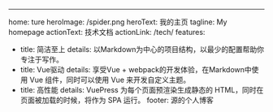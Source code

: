 ---
home: ture
heroImage: /spider.png
heroText: 我的主页
tagline: My homepage
actionText: 技术文档
actionLink: /tech/
features: 
- title: 简洁至上
  details: 以Markdown为中心的项目结构，以最少的配置帮助你专注于写作。
- title: Vue驱动
  details: 享受Vue + webpack的开发体验，在Markdown中使用 Vue 组件，同时可以使用 Vue 来开发自定义主题。
- title: 高性能
  details: VuePress 为每个页面预渲染生成静态的 HTML，同时在页面被加载的时候，将作为 SPA 运行。
footer: 源的个人博客  
